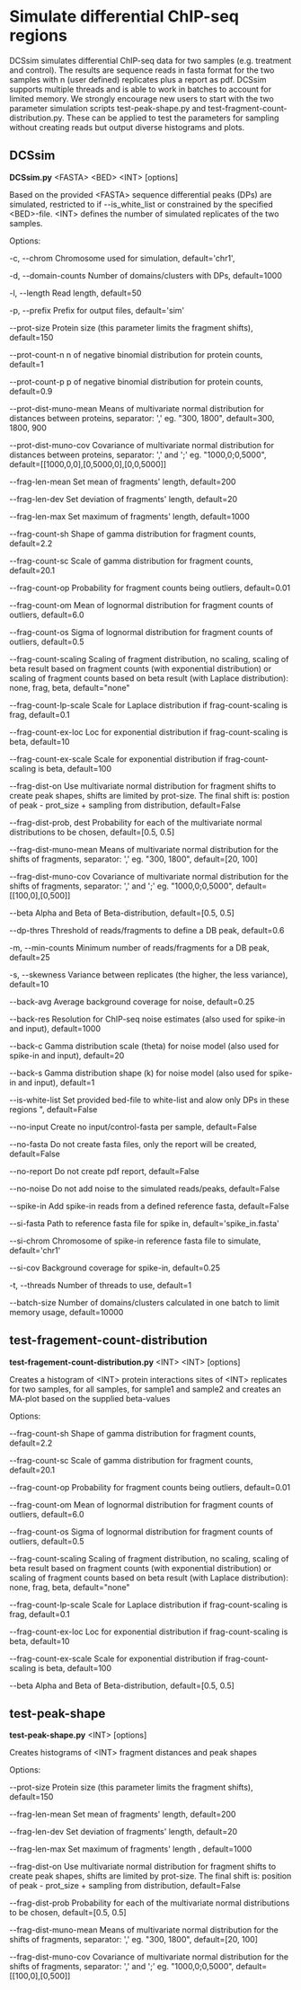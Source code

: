 # Simulate differential ChIP-seq regions

DCSsim simulates differential ChIP-seq data for two samples (e.g. treatment and control). The results are sequence reads in fasta format for the two samples with n (user defined) replicates plus a report as pdf. DCSsim supports multiple threads and is able to work in batches to account for limited memory. We strongly encourage new users to start with the two parameter simulation scripts test-peak-shape.py and test-fragment-count-distribution.py. These can be applied to test the parameters for sampling without creating reads but output diverse histograms and plots.


## DCSsim ##
**DCSsim.py** \<FASTA\> \<BED\> \<INT\> [options]

Based on the provided \<FASTA\> sequence differential peaks (DPs) are simulated, restricted to if --is_white_list or constrained by the specified \<BED\>-file. \<INT\> defines the number of simulated replicates of the two samples.

Options:

-c, --chrom	Chromosome used for simulation, default='chr1',

-d, --domain-counts	Number of domains/clusters with DPs, default=1000

-l, --length 	Read length, default=50

-p, --prefix 	Prefix for output files, default='sim'

--prot-size 	Protein size (this parameter limits the fragment shifts), default=150

--prot-count-n	n of negative binomial distribution for protein counts, default=1

--prot-count-p	p of negative binomial distribution for protein counts, default=0.9

--prot-dist-muno-mean	Means of multivariate normal distribution for distances between proteins, separator: ',' eg. "300, 1800", default=300, 1800, 900

--prot-dist-muno-cov	Covariance of multivariate normal distribution for distances between proteins, separator: ',' and ';'  eg. "1000,0;0,5000", default=[[1000,0,0],[0,5000,0],[0,0,5000]]

--frag-len-mean	Set mean of fragments' length, default=200

--frag-len-dev	Set deviation of fragments' length, default=20

--frag-len-max	Set maximum of fragments' length, default=1000

--frag-count-sh	Shape of gamma distribution for fragment counts, default=2.2

--frag-count-sc	Scale of gamma distribution for fragment counts, default=20.1

--frag-count-op	Probability for fragment counts being outliers, default=0.01

--frag-count-om	Mean of lognormal distribution for fragment counts of outliers, default=6.0

--frag-count-os	Sigma of lognormal distribution for fragment counts of outliers, default=0.5

--frag-count-scaling	Scaling of fragment distribution, no scaling, scaling of beta result based on fragment counts (with exponential distribution) or scaling of fragment counts based on beta result (with Laplace distribution): none, frag, beta, default="none"

--frag-count-lp-scale	Scale for Laplace distribution if frag-count-scaling is frag, default=0.1

--frag-count-ex-loc	Loc for exponential distribution if frag-count-scaling is beta, default=10

--frag-count-ex-scale	Scale for exponential distribution if frag-count-scaling is beta, default=100
	
--frag-dist-on	Use multivariate normal distribution for fragment shifts to create peak shapes, shifts are limited by prot-size. The final shift is: postion of peak - prot_size + sampling from distribution, default=False 

--frag-dist-prob, dest	Probability for each of the multivariate normal distributions to be chosen, default=[0.5, 0.5]

--frag-dist-muno-mean	Means of multivariate normal distribution for the shifts of fragments, separator: ',' eg. "300, 1800", default=[20, 100]

--frag-dist-muno-cov	Covariance of multivariate normal distribution for the shifts of fragments, separator: ',' and ';'  eg. "1000,0;0,5000", default=[[100,0],[0,500]]

--beta 	Alpha and Beta of Beta-distribution, default=[0.5, 0.5]	

--dp-thres	Threshold of reads/fragments to define a DB peak, default=0.6

-m, --min-counts	Minimum number of reads/fragments for a DB peak, default=25

-s, --skewness	Variance between replicates (the higher, the less variance), default=10

--back-avg	Average background coverage for noise, default=0.25

--back-res	Resolution for ChIP-seq noise estimates (also used for spike-in and input), default=1000

--back-c		Gamma distribution scale (theta) for noise model (also used for spike-in and input), default=20

--back-s		Gamma distribution shape (k) for noise model (also used for spike-in and input), default=1

--is-white-list	Set provided bed-file to white-list and alow only DPs in these regions ", default=False

--no-input	Create no input/control-fasta per sample, default=False

--no-fasta	Do not create fasta files, only the report will be created, default=False

--no-report	Do not create pdf report, default=False

--no-noise	Do not add noise to the simulated reads/peaks, default=False

--spike-in	Add spike-in reads from a defined reference fasta, default=False

--si-fasta	Path to reference fasta file for spike in, default='spike_in.fasta'

--si-chrom	Chromosome of spike-in reference fasta file to simulate, default='chr1'

--si-cov		Background coverage for spike-in, default=0.25

-t, --threads	Number of threads to use, default=1

--batch-size	Number of domains/clusters calculated in one batch to limit memory usage, default=10000

## test-fragement-count-distribution ##
**test-fragement-count-distribution.py** \<INT\> \<INT\> [options]
	
Creates a histogram of \<INT\> protein interactions sites of \<INT\> replicates for two samples, for all samples, for sample1 and sample2 and creates an MA-plot based on the supplied beta-values
	
Options:
	
--frag-count-sh	Shape of gamma distribution for fragment counts, default=2.2
	
--frag-count-sc	Scale of gamma distribution for fragment counts, default=20.1
	
--frag-count-op	Probability for fragment counts being outliers, default=0.01
	
--frag-count-om	Mean of lognormal distribution for fragment counts of outliers, default=6.0
	
--frag-count-os	Sigma of lognormal distribution for fragment counts of outliers, default=0.5
	
--frag-count-scaling	Scaling of fragment distribution, no scaling, scaling of beta result based on fragment counts (with exponential distribution) or scaling of fragment
counts based on beta result (with Laplace distribution): none, frag, beta, default="none"
	
--frag-count-lp-scale	Scale for Laplace distribution if frag-count-scaling is frag, default=0.1
	
--frag-count-ex-loc	Loc for exponential distribution if frag-count-scaling is beta, default=10
	
--frag-count-ex-scale	Scale for exponential distribution if frag-count-scaling is beta, default=100
	
--beta	Alpha and Beta of Beta-distribution, default=[0.5, 0.5]

## test-peak-shape ##

**test-peak-shape.py** \<INT\> [options]
	
Creates histograms of \<INT\> fragment distances and peak shapes
	
Options:
	
--prot-size	Protein size (this parameter limits the fragment shifts), default=150
	
--frag-len-mean	Set mean of fragments' length, default=200
	
--frag-len-dev	Set deviation of fragments' length, default=20
	
--frag-len-max	Set maximum of fragments' length , default=1000	
	
--frag-dist-on	Use multivariate normal distribution for fragment shifts to create peak shapes, shifts are limited by prot-size. The final shift is: position of peak - prot_size + sampling from distribution, default=False
	
--frag-dist-prob	Probability for each of the multivariate normal distributions to be chosen, default=[0.5, 0.5]
	
--frag-dist-muno-mean	Means of multivariate normal distribution for the shifts of fragments, separator: ',' eg. "300, 1800", default=[20, 100]
	
--frag-dist-muno-cov	Covariance of multivariate normal distribution for the shifts of fragments, separator: ',' and ';'  eg. "1000,0;0,5000", default=[[100,0],[0,500]]


